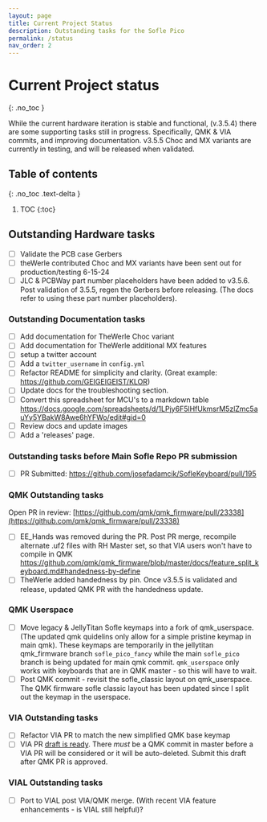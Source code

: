 ```yaml
---
layout: page
title: Current Project Status
description: Outstanding tasks for the Sofle Pico
permalink: /status
nav_order: 2
---
```


# Current Project status
{: .no_toc }

While the current hardware iteration is stable and functional, (v.3.5.4) there are some supporting tasks still in progress. 
Specifically, QMK & VIA commits, and improving documentation. 
v3.5.5 Choc and MX variants are currently in testing, and will be released when validated. 

## Table of contents
{: .no_toc .text-delta }

1. TOC
{:toc}

## Outstanding Hardware tasks
- [ ] Validate the PCB case Gerbers
- [ ] theWerle contributed Choc and MX variants have been sent out for production/testing 6-15-24
- [ ] JLC & PCBWay part number placeholders have been added to v3.5.6. Post validation of 3.5.5, regen the Gerbers before releasing. (The docs refer to using these part number placeholders).

### Outstanding Documentation tasks
- [ ] Add documentation for TheWerle Choc variant
- [ ] Add documentation for TheWerle additional MX features
- [ ] setup a twitter account
- [ ] Add a `twitter_username` in `config.yml`
- [ ] Refactor README for simplicity and clarity. (Great example: https://github.com/GEIGEIGEIST/KLOR)
- [ ] Update docs for the troubleshooting section.
- [ ] Convert this spreadsheet for MCU's to a markdown table https://docs.google.com/spreadsheets/d/1LPjy6F5lHfUkmsrM5zlZmc5auYy5YBakW8Awe6hYFWo/edit#gid=0
- [ ] Review docs and update images 
- [ ] Add a 'releases' page.

### Outstanding tasks before Main Sofle Repo PR submission
- [ ] PR Submitted: https://github.com/josefadamcik/SofleKeyboard/pull/195

### QMK Outstanding tasks
Open PR in review: 
[https://github.com/qmk/qmk_firmware/pull/23338](https://github.com/qmk/qmk_firmware/pull/23338)
- [ ] EE_Hands was removed during the PR. Post PR merge, recompile alternate .uf2 files with RH Master set, so that VIA users won't have to compile in QMK https://github.com/qmk/qmk_firmware/blob/master/docs/feature_split_keyboard.md#handedness-by-define
- [ ] TheWerle added handedness by pin. Once v3.5.5 is validated and release, updated QMK PR with the handedness update.

### QMK Userspace
- [ ] Move legacy & JellyTitan Sofle keymaps into a fork of qmk_userspace. (The updated qmk quidelins only allow for a simple pristine keymap in main qmk). These keymaps are temporarily in the jellytitan qmk_firmware branch `sofle_pico_fancy` while the main `sofle_pico` branch is being updated for main qmk commit. `qmk_userspace` only works with keyboards that are in QMK master - so this will have to wait.
- [ ] Post QMK commit - revisit the sofle_classic layout on qmk_userspace. The QMK firmware sofle classic layout has been updated since I split out the keymap in the userspace.

### VIA Outstanding tasks
- [ ] Refactor VIA PR to match the new simplified QMK base keymap
- [ ] VIA PR [draft is ready](https://github.com/the-via/keyboards/pull/2207). There _must_ be a QMK commit in master before a VIA PR will be considered or it will be auto-deleted. Submit this draft after QMK PR is approved.

### VIAL Outstanding tasks
- [ ] Port to VIAL post VIA/QMK merge. (With recent VIA feature enhancements - is VIAL still helpful)?